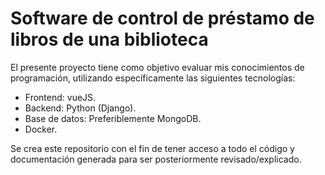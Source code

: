 # Software de control de préstamo de libros de una biblioteca

El presente proyecto tiene como objetivo evaluar mis conocimientos de programación, utilizando específicamente las siguientes tecnologías:

* Frontend: vueJS.
* Backend: Python (Django).
* Base de datos: Preferiblemente MongoDB.
* Docker.

Se crea este repositorio con el fin de tener acceso a todo el código y documentación generada para ser posteriormente revisado/explicado.